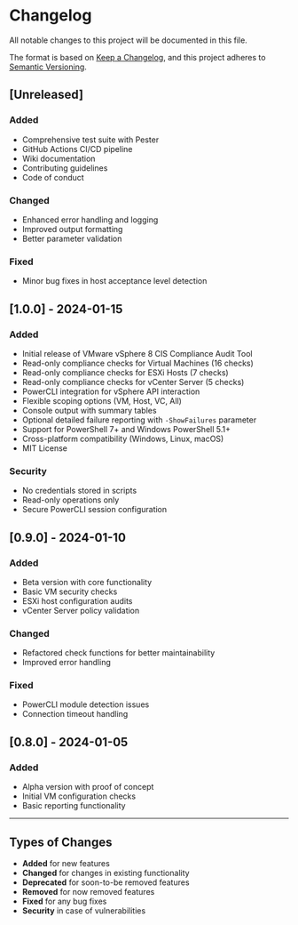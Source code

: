 # Changelog

All notable changes to this project will be documented in this file.

The format is based on [Keep a Changelog](https://keepachangelog.com/en/1.0.0/),
and this project adheres to [Semantic Versioning](https://semver.org/spec/v2.0.0.html).

## [Unreleased]

### Added
- Comprehensive test suite with Pester
- GitHub Actions CI/CD pipeline
- Wiki documentation
- Contributing guidelines
- Code of conduct

### Changed
- Enhanced error handling and logging
- Improved output formatting
- Better parameter validation

### Fixed
- Minor bug fixes in host acceptance level detection

## [1.0.0] - 2024-01-15

### Added
- Initial release of VMware vSphere 8 CIS Compliance Audit Tool
- Read-only compliance checks for Virtual Machines (16 checks)
- Read-only compliance checks for ESXi Hosts (7 checks)
- Read-only compliance checks for vCenter Server (5 checks)
- PowerCLI integration for vSphere API interaction
- Flexible scoping options (VM, Host, VC, All)
- Console output with summary tables
- Optional detailed failure reporting with `-ShowFailures` parameter
- Support for PowerShell 7+ and Windows PowerShell 5.1+
- Cross-platform compatibility (Windows, Linux, macOS)
- MIT License

### Security
- No credentials stored in scripts
- Read-only operations only
- Secure PowerCLI session configuration

## [0.9.0] - 2024-01-10

### Added
- Beta version with core functionality
- Basic VM security checks
- ESXi host configuration audits
- vCenter Server policy validation

### Changed
- Refactored check functions for better maintainability
- Improved error handling

### Fixed
- PowerCLI module detection issues
- Connection timeout handling

## [0.8.0] - 2024-01-05

### Added
- Alpha version with proof of concept
- Initial VM configuration checks
- Basic reporting functionality

---

## Types of Changes

- **Added** for new features
- **Changed** for changes in existing functionality
- **Deprecated** for soon-to-be removed features
- **Removed** for now removed features
- **Fixed** for any bug fixes
- **Security** in case of vulnerabilities